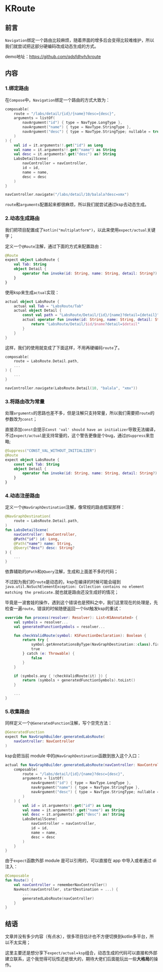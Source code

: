# KRoute

## 前言

`Navigation`绑定一个路由比较麻烦，随着界面的增多后会变得比较难维护，所以我们就尝试把这部分硬编码改成动态生成的方式。

demo地址：https://github.com/qdsfdhvh/kroute

## 内容

### 1.绑定路由

在`Compose`中，`Navigation`绑定一个路由的方式大致为：

```kotlin
composable(
    route = "/labs/detail/{id}/{name}?desc={desc}",
    arguments = listOf(
        navArgument("id") { type = NavType.LongType },
        navArgument("name") { type = NavType.StringType },
        navArgument("desc") { type = NavType.StringType; nullable = true },
    )
) {
    val id = it.arguments!!.get("id") as Long
    val name = it.arguments!!.get("name") as String
    val desc = it.arguments?.get("desc") as? String
    LabsDetailScene(
        navController = navController,
        id = id,
        name = name,
        desc = desc
    )
}

navController.navigate("/labs/detail/10/balala?desc=xmx")
```

`route`和`arguments`配置起来都很麻烦，所以我们就尝试通过ksp去动态生成。

### 2.动态生成路由

我们把项目配置成了`kotlin("multiplatform")`，以此来使用`expect/actual`关键字；

定义一个`@Route`注解，通过下面的方式来配置路由：

```kotlin
@Route
expect object LabsRoute {
    val Tab: String
    object Detail {
        operator fun invoke(id: String, name: String, detail: String?): String
    }
}
```

使用ksp来生成`actual`实现：

```kotlin
actual object LabsRoute {
    actual val Tab = "LabsRoute/Tab"
    actual object Detail {
        const val path = "LabsRoute/Detail/{id}/{name}?detail={detail}"
        actual operator fun invoke(id: String, name: String, detail: String?): String {
            return "LabsRoute/Detail/$id/$name?detail=$detail"
        }
    }
}
```

这样，我们的使用就变成了下面这样，不用再硬编码`route`了。

```kotlin
composable(
    route = LabsRoute.Detail.path,
    ...
) {
    ...
}

navController.navigate(LabsRoute.Detail(10, "balala", "xmx"))
```

### 3.将路由改为常量

处理`arguments`的思路也差不多，但是注解只支持常量，所以我们需要把`route`的参数改为`const`；

直接添加`const`会提示`Const 'val' should have an initializer`导致无法编译，不过`expect/actual`是支持常量的，这个警告更像是个bug，通过`@Suppress`来忽略;

```kotlin
@Suppress("CONST_VAL_WITHOUT_INITIALIZER")
@Route
expect object LabsRoute {
    const val Tab: String
    object Detail {
        operator fun invoke(id: String, name: String, detail: String?): String
    }
}
```

### 4.动态注册路由

定义一个`@NavGraphDestination`注解，像常规的路由框架那样：

```kotlin
@NavGraphDestination(
    route = LabsRoute.Detail.path,
)
fun LabsDetailScene(
    navController: NavController,
    @Path("id") id: Long,
    @Path("name") name: String,
    @Query("desc") desc: String?
) {
    ...
}
```

依靠辅助的`@Path`和`@Query`注解，生成和上面差不多的代码；

不过因为我们的`route`是动态的，ksp在编译的时候可能会碰到`java.util.NoSuchElementException: Collection contains no element matching the predicate.`就也就是路由还没生成好的情况；

毕竟是一波套娃的操作，遇到这个错误也是预料之中，我们这里现在的处理是，先检查一遍`route`，错误的时候随便返回一个list触发ksp的重试：

```kotlin
override fun process(resolver: Resolver): List<KSAnnotated> {
    val symbols = resolver...
    val generatedFunctionSymbols = resolver...

    fun checkValidRoute(symbol: KSFunctionDeclaration): Boolean {
        return try {
            symbol.getAnnotationsByType(NavGraphDestination::class).first().route
            true
        } catch (e: Throwable) {
            false
        }
    }

    if (symbols.any { !checkValidRoute(it) }) {
        return (symbols + generatedFunctionSymbols).toList()
    }

    ...
}
```

### 5.收集路由

同样定义一个`@GeneratedFunction`注解，写个空壳方法：

```kotlin
@GeneratedFunction
expect fun NavGraphBuilder.generatedLabsRoute(
    navController: NavController
)
```

ksp会把当前 module 中的`@NavGraphDestination`函数到放入这个入口：

```kotlin
actual fun NavGraphBuilder.generatedLabsRoute(navController: NavController) {
    composable(
        route = "/labs/detail/{id}/{name}?desc={desc}",
        arguments = listOf(
            navArgument("id") { type = NavType.LongType },
            navArgument("name") { type = NavType.StringType },
            navArgument("desc") { type = NavType.StringType; nullable = true },
        )
    ) {
        val id = it.arguments!!.get("id") as Long
        val name = it.arguments!!.get("name") as String
        val desc = it.arguments?.get("desc") as? String
        LabsDetailScene(
            navController = navController,
            id = id,
            name = name,
            desc = desc
        )
    }
}
```

由于`expect`函数外部 module 是可以引用的，可以直接在 app 中导入或者通过 di 注入：

```kotlin
@Composable
fun Route() {
    val navController = rememberNavController()
    NavHost(navController, startDestination = ...) {
        ...
        generatedLabsRoute(navController)
    }
}
```

## 结语

文章并没有多少内容（有点水），很多项目估计也不方便切换到kotlin多平台，所以不太实用；

这里主要还是想分享下`expect/actual`+`ksp`组合，动态生成的代码可以直接和外部建立联系，这个我觉得可玩性还是很大的，期待大佬们后面能玩出一些**大格局**的操作。